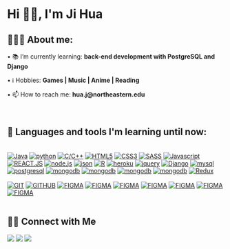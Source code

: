 <h1 align="left">Hi 👋🏽, I'm Ji Hua</h1>

<div align="left">
    <h2>👨🏽‍💻 About me:</h2>
        <p>• 📚 I’m currently learning: <b>back-end development with PostgreSQL and Django</b></p>
        <p>• ℹ️ Hobbies: <b>Games | Music  | Anime  | Reading</b></p>
        <p>• 📫 How to reach me: <b>hua.j@northeastern.edu</b></p>
</div><br>
<div>
<div>
  <h2>🧰 Languages and tools I'm learning until now:</h2><br>
    <a href="https://"><img src="https://img.shields.io/static/v1?label=&message=Java&color=%23F5F5F5&style=for-the-badge&logo=Java&logoColor=black" alt="Java"></a>
     <a href="https://"><img src="https://img.shields.io/static/v1?label=&message=PYTHON&color=%233776AB&style=for-the-badge&logo=python&logoColor=whitesmoke" alt="python"></a>
    <a href="https://"><img src="https://img.shields.io/static/v1?label=&message=C&color=%2300599C&style=for-the-badge&logo=C&logoColor=whitesmoke" alt="C/C++"></a>
    <a href="https://"><img src="https://img.shields.io/static/v1?label=&message=HTML5&color=%23E34F26&style=for-the-badge&logo=html5&logoColor=whitesmoke" alt="HTML5"></a>
    <a href="https://"><img src="https://img.shields.io/static/v1?label=&message=CSS3&color=%231572B6&style=for-the-badge&logo=css3&logoColor=whitesmoke" alt="CSS3"></a>
    <a href="https://"><img src="https://img.shields.io/static/v1?label=&message=SASS&color=%23CC6699&style=for-the-badge&logo=sass&logoColor=whitesmoke" alt="SASS"></a>
    <a href="https://"><img src="https://img.shields.io/static/v1?label=&message=Javascript&color=%23F7DF1E&style=for-the-badge&logo=javascript&logoColor=grey" alt="Javascript"> </a>
    <a href="https://"><img src="https://img.shields.io/static/v1?label=&message=REACT.JS&color=%2361DAFB&style=for-the-badge&logo=react&logoColor=grey" alt="REACT.JS"></a>
    <a href="https://"><img src="https://img.shields.io/static/v1?label=&message=node.js&color=%23339933&style=for-the-badge&logo=node.js&logoColor=whitesmoke" alt="node.js"></a>
     <a href="https://"><img src="https://img.shields.io/static/v1?label=&message=json&color=%23000000&style=for-the-badge&logo=json&logoColor=whitesmoke" alt="json"></a>
     <a href="https://"><img src="https://img.shields.io/static/v1?label=&message=R&color=%23276DC3&style=for-the-badge&logo=R&logoColor=whitesmoke" alt="R"></a>
     <a href="https://"><img src="https://img.shields.io/static/v1?label=&message=heroku&color=%23430098&style=for-the-badge&logo=Heroku&logoColor=whitesmoke" alt="heroku"></a>
    <a href="https://"><img src="https://img.shields.io/static/v1?label=&message=jquery&color=%230769AD&style=for-the-badge&logo=Jquery&logoColor=whitesmoke" alt="jquery"></a>
        <a href="https://"><img src="https://img.shields.io/static/v1?label=&message=django&color=%23092E20&style=for-the-badge&logo=Django&logoColor=whitesmoke" alt="Django"></a>
    <a href="https://"><img src="https://img.shields.io/static/v1?label=&message=mysql&color=%234479A1&style=for-the-badge&logo=MySQL&logoColor=whitesmoke" alt="mysql"></a>
    <a href="https://"><img src="https://img.shields.io/static/v1?label=&message=postgreSQL&color=%234169E1&style=for-the-badge&logo=PostgreSQL&logoColor=whitesmoke" alt="postgresql"></a>
    <a href="https://"><img src="https://img.shields.io/static/v1?label=&message=mongodb&color=%2347A248&style=for-the-badge&logo=MongoDB&logoColor=whitesmoke" alt="mongodb"></a>
     <a href="https://"><img src="https://img.shields.io/static/v1?label=&message=SQLite&color=%23527FFF&style=for-the-badge&logo=SQLite&logoColor=whitesmoke" alt="mongodb"></a>
    <a href="https://"><img src="https://img.shields.io/static/v1?label=&message=Amazon RDS&color=%23003B57&style=for-the-badge&logo=Amazon RDS&logoColor=whitesmoke" alt="mongodb"></a>
     <a href="https://"><img src="https://img.shields.io/static/v1?label=&message=Netlify&color=%2300C7B7&style=for-the-badge&logo=Netlify&logoColor=whitesmoke" alt="mongodb"></a>
    <a href="https://"><img src="https://img.shields.io/static/v1?label=&message=Redux&color=%23764ABC&style=for-the-badge&logo=Redux&logoColor=whitesmoke" alt="Redux"></a>
    <br><br>
    <a href="https://"><img src="https://img.shields.io/static/v1?label=&message=GIT&color=%23F05032&style=for-the-badge&logo=git&logoColor=whitesmoke" alt="GIT"></a>
    <a href="https://"><img src="https://img.shields.io/static/v1?label=&message=GITHUB&color=%23181717&style=for-the-badge&logo=github&logoColor=whitesmoke" alt="GITHUB"></a>
    <a href="https://"><img src="https://img.shields.io/static/v1?label=&message=FIGMA&color=%23552d84&style=for-the-badge&logo=figma&logoColor=whitesmoke" alt="FIGMA"></a>
    <a href="https://"><img src="https://img.shields.io/static/v1?label=&message=IntelliJ IDEA&color=%23000000&style=for-the-badge&logo=IntelliJ IDEA&logoColor=whitesmoke" alt="FIGMA"></a>
    <a href="https://"><img src="https://img.shields.io/static/v1?label=&message=PyCharm&color=%23000000&style=for-the-badge&logo=PyCharm&logoColor=whitesmoke" alt="FIGMA"></a>
    <a href="https://"><img src="https://img.shields.io/static/v1?label=&message=Visual Studio Code&color=%2375AADB&style=for-the-badge&logo=Visual Studio Code&logoColor=whitesmoke" alt="FIGMA"></a>
     <a href="https://"><img src="https://img.shields.io/static/v1?label=&message=RStudio&color=%235C2D91&style=for-the-badge&logo=RStudio&logoColor=whitesmoke" alt="FIGMA"></a>
    <a href="https://"><img src="https://img.shields.io/static/v1?label=&message=Ubuntu&color=%23E95420&style=for-the-badge&logo=Ubuntu&logoColor=whitesmoke" alt="FIGMA"></a>
    <a href="https://"><img src="https://img.shields.io/static/v1?label=&message=Tableau&color=%23E97627&style=for-the-badge&logo=Tableau&logoColor=whitesmoke" alt="FIGMA"></a>
</div>
</div>

<br>
<div>
    <h2>🤝🏻 Connect with Me</h2>
        <a href="https://huaj.me/"><img src="https://img.shields.io/badge/-huaj.me-3423A6?style=flat&logo=Google-Chrome&logoColor=white"></a>
        <a href="https://www.linkedin.com/in/ji-hua/"><img src="https://img.shields.io/badge/-Ji%20Hua-0077B5?style=flat&logo=Linkedin&logoColor=white"></a>
        <a href="mailto:hua.j@northeastern.edu"><img src="https://img.shields.io/badge/-Email Me!-D14836?style=flat&logo=Gmail&logoColor=white"></a>
        
</div>
<br>
<!--
<div>
<img align="left" src="https://github-readme-stats.vercel.app/api/top-langs?username=huaj-todd&show_icons=true&locale=en&layout=compact" alt="huaj-todd" />
</div>
--> 
